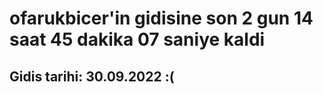 # ofarukbicer'in gidisine son 2 gun 14 saat 45 dakika 07 saniye kaldi

## Gidis tarihi: 30.09.2022 :(
